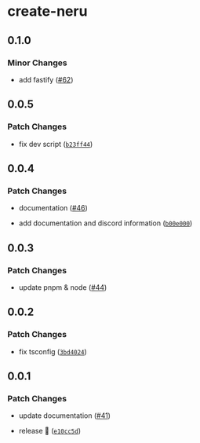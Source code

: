 # create-neru

## 0.1.0

### Minor Changes

-   add fastify ([#62](https://github.com/ghostdevv/neru/pull/62))

## 0.0.5

### Patch Changes

-   fix dev script ([`b23ff44`](https://github.com/ghostdevv/neru/commit/b23ff44ca54f5c642335b37ca8d777bae113d6ee))

## 0.0.4

### Patch Changes

-   documentation ([#46](https://github.com/ghostdevv/neru/pull/46))

*   add documentation and discord information ([`b00e000`](https://github.com/ghostdevv/neru/commit/b00e0001b25daa44cba74eddc0b45c6cdad305a8))

## 0.0.3

### Patch Changes

-   update pnpm & node ([#44](https://github.com/ghostdevv/neru/pull/44))

## 0.0.2

### Patch Changes

-   fix tsconfig ([`3bd4024`](https://github.com/ghostdevv/neru/commit/3bd402425bb153bc2dce6e0e8d17caffc31878d3))

## 0.0.1

### Patch Changes

-   update documentation ([#41](https://github.com/ghostdevv/neru/pull/41))

*   release 🎉 ([`e10cc5d`](https://github.com/ghostdevv/neru/commit/e10cc5ddb449f20f338879ac72acdf26f02b455f))
